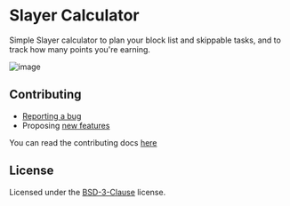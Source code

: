 # Slayer Calculator

Simple Slayer calculator to plan your block list and skippable tasks, and to track how many points you're earning.

![image](https://github.com/user-attachments/assets/7b7b9567-f10c-4986-af51-f2ef17d08c45)

## Contributing

  * [Reporting a bug](https://github.com/RuneStuff/SlayerCalc/issues/new?assignees=&labels=bug&projects=&template=bug_report.yaml)
  * Proposing [new features](https://github.com/RuneStuff/SlayerCalc/issues/new?assignees=&labels=enhancement&projects=&template=feature_request.yaml)

You can read the contributing docs [here](https://github.com/RuneStuff/SlayerCalc/blob/main/CONTRIBUTING.md)

## License

Licensed under the [BSD-3-Clause](https://github.com/RuneStuff/SlayerCalc/blob/main/LICENSE) license.
